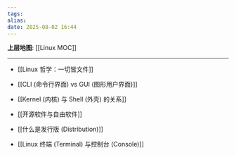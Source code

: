 ```yaml
---
tags: 
alias: 
date: 2025-08-02 16:44
---
```


**上层地图**: [[Linux MOC]]

---
- [[Linux 哲学：一切皆文件]]

- [[CLI (命令行界面) vs GUI (图形用户界面)]]

- [[Kernel (内核) 与 Shell (外壳) 的关系]]

- [[开源软件与自由软件]]

- [[什么是发行版 (Distribution)]]

- [[Linux 终端 (Terminal) 与控制台 (Console)]]